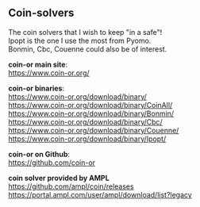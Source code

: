 ## Coin-solvers
The coin solvers that I wish to keep "in a safe"!     
Ipopt is the one I use the most from Pyomo.     
Bonmin, Cbc, Couenne could also be of interest.
   
**coin-or main site**:     
https://www.coin-or.org/     

**coin-or binaries**:     
https://www.coin-or.org/download/binary/     
https://www.coin-or.org/download/binary/CoinAll/     
https://www.coin-or.org/download/binary/Bonmin/     
https://www.coin-or.org/download/binary/Cbc/     
https://www.coin-or.org/download/binary/Couenne/     
https://www.coin-or.org/download/binary/Ipopt/
    
**coin-or on Github**:     
https://github.com/coin-or     
        
**coin solver provided by AMPL**       
https://github.com/ampl/coin/releases        
https://portal.ampl.com/user/ampl/download/list?legacy
